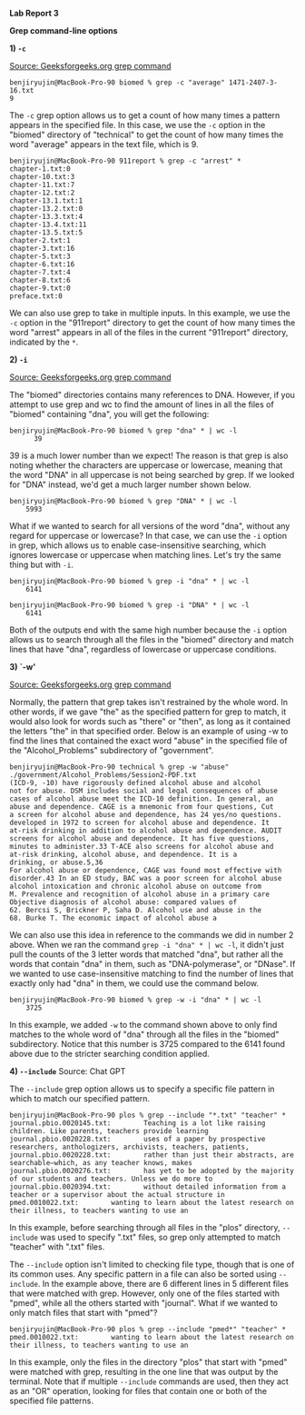 **Lab Report 3**

**Grep command-line options**

**1) `-c`**

[Source: Geeksforgeeks.org grep command](https://www.geeksforgeeks.org/grep-command-in-unixlinux/#)

```
benjiryujin@MacBook-Pro-90 biomed % grep -c "average" 1471-2407-3-16.txt      
9
```

The `-c` grep option allows us to get a count of how many times a pattern appears in the specified file. In this case, we use the `-c` option in the "biomed" directory of "technical" to get the count of how many times the word "average" appears in the text file, which is 9. 

```
benjiryujin@MacBook-Pro-90 911report % grep -c "arrest" *
chapter-1.txt:0
chapter-10.txt:3
chapter-11.txt:7
chapter-12.txt:2
chapter-13.1.txt:1
chapter-13.2.txt:0
chapter-13.3.txt:4
chapter-13.4.txt:11
chapter-13.5.txt:5
chapter-2.txt:1
chapter-3.txt:16
chapter-5.txt:3
chapter-6.txt:16
chapter-7.txt:4
chapter-8.txt:6
chapter-9.txt:0
preface.txt:0
```
We can also use grep to take in multiple inputs. In this example, we use the `-c` option in the "911report" directory to get the count of how many times the word "arrest" appears in all of the files in the current "911report" directory, indicated by the `*`.

**2) `-i`**

[Source: Geeksforgeeks.org grep command](https://www.geeksforgeeks.org/grep-command-in-unixlinux/#)

The "biomed" directories contains many references to DNA. However, if you attempt to use grep and wc to find the amount of lines in all the files of "biomed" containing "dna", you will get the following:

```
benjiryujin@MacBook-Pro-90 biomed % grep "dna" * | wc -l
      39
```
39 is a much lower number than we expect! The reason is that grep is also noting whether the characters are uppercase or lowercase, meaning that the word "DNA" in all uppercase is not being searched by grep. If we looked for "DNA" instead, we'd get a much larger number shown below. 

```
benjiryujin@MacBook-Pro-90 biomed % grep "DNA" * | wc -l
    5993
```

What if we wanted to search for all versions of the word "dna", without any regard for uppercase or lowercase? In that case, we can use the `-i` option in grep, which allows us to enable case-insensitive searching, which ignores lowercase or uppercase when matching lines. Let's try the same thing but with `-i`.

```
benjiryujin@MacBook-Pro-90 biomed % grep -i "dna" * | wc -l
    6141
```
```
benjiryujin@MacBook-Pro-90 biomed % grep -i "DNA" * | wc -l
    6141
```

Both of the outputs end with the same high number because the `-i` option allows us to search through all the files in the "biomed" directory and match lines that have "dna", regardless of lowercase or uppercase conditions. 

**3) `-w'**

[Source: Geeksforgeeks.org grep command](https://www.geeksforgeeks.org/grep-command-in-unixlinux/#)


Normally, the pattern that grep takes isn't restrained by the whole word. In other words, if we gave "the" as the specified pattern for grep to match, it would also look for words such as "there" or "then", as long as it contained the letters "the" in that specified order. Below is an example of using -w to find the lines that contained the exact word "abuse" in the specified file of the "Alcohol_Problems" subdirectory of "government".

```
benjiryujin@MacBook-Pro-90 technical % grep -w "abuse" ./government/Alcohol_Problems/Session2-PDF.txt
(ICD-9, -10) have rigorously defined alcohol abuse and alcohol
not for abuse. DSM includes social and legal consequences of abuse
cases of alcohol abuse meet the ICD-10 definition. In general, an
abuse and dependence. CAGE is a mnemonic from four questions, Cut
a screen for alcohol abuse and dependence, has 24 yes/no questions.
developed in 1972 to screen for alcohol abuse and dependence. It
at-risk drinking in addition to alcohol abuse and dependence. AUDIT
screens for alcohol abuse and dependence. It has five questions,
minutes to administer.33 T-ACE also screens for alcohol abuse and
at-risk drinking, alcohol abuse, and dependence. It is a
drinking, or abuse.5,36
For alcohol abuse or dependence, CAGE was found most effective with
disorder.43 In an ED study, BAC was a poor screen for alcohol abuse
alcohol intoxication and chronic alcohol abuse on outcome from
M. Prevalence and recognition of alcohol abuse in a primary care
Objective diagnosis of alcohol abuse: compared values of
62. Bercsi S, Brickner P, Saha D. Alcohol use and abuse in the
68. Burke T. The economic impact of alcohol abuse a
```

We can also use this idea in reference to the commands we did in number 2 above. When we ran the command `grep -i "dna" * | wc -l`, it didn't just pull the counts of the 3 letter words that matched "dna", but rather all the words that contain "dna" in them, such as "DNA-polymerase", or "DNase". If we wanted to use case-insensitive matching to find the number of lines that exactly only had "dna" in them, we could use the command below.

```
benjiryujin@MacBook-Pro-90 biomed % grep -w -i "dna" * | wc -l
    3725
```

In this example, we added `-w` to the command shown above to only find matches to the whole word of "dna" through all the files in the "biomed" subdirectory. Notice that this number is 3725 compared to the 6141 found above due to the stricter searching condition applied.

**4) `--include`**
Source: Chat GPT 

The `--include` grep option allows us to specify a specific file pattern in which to match our specified pattern. 

```
benjiryujin@MacBook-Pro-90 plos % grep --include "*.txt" "teacher" *
journal.pbio.0020145.txt:        Teaching is a lot like raising children. Like parents, teachers provide learning
journal.pbio.0020228.txt:        uses of a paper by prospective researchers, anthologizers, archivists, teachers, patients,
journal.pbio.0020228.txt:        rather than just their abstracts, are searchable—which, as any teacher knows, makes
journal.pbio.0020276.txt:        has yet to be adopted by the majority of our students and teachers. Unless we do more to
journal.pbio.0020394.txt:        without detailed information from a teacher or a supervisor about the actual structure in
pmed.0010022.txt:        wanting to learn about the latest research on their illness, to teachers wanting to use an
```

In this example, before searching through all files in the "plos" directory, `--include` was used to specify ".txt" files, so grep only attempted to match "teacher" with ".txt" files. 

The `--include` option isn't limited to checking file type, though that is one of its common uses. Any specific pattern in a file can also be sorted using `--include`. In the example above, there are 6 different lines in 5 different files that were matched with grep. However, only one of the files started with "pmed", while all the others started with "journal". What if we wanted to only match files that start with "pmed"?

```
benjiryujin@MacBook-Pro-90 plos % grep --include "pmed*" "teacher" * 
pmed.0010022.txt:        wanting to learn about the latest research on their illness, to teachers wanting to use an
```
In this example, only the files in the directory "plos" that start with "pmed" were matched with grep, resulting in the one line that was output by the terminal. Note that if multiple `--include` commands are used, then they act as an "OR" operation, looking for files that contain one or both of the specified file patterns. 








